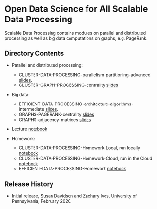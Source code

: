 # Open Data Science for All Scalable Data Processing

Scalable Data Processing contains modules on parallel and distributed processing as well as big data computations on graphs, e.g. PageRank.

## Directory Contents

* Parallel and distributed processing:
  * CLUSTER-DATA-PROCESSING-parallelism-partitioning-advanced [slides](CLUSTER-DATA-PROCESSING-parallelism-partitioning-advanced.pptx).
  * CLUSTER-GRAPH-PROCESSING-centrality [slides](CLUSTER-GRAPH-PROCESSING-centrality.pptx)
  
* Big data:
  * EFFICIENT-DATA-PROCESSING-architecture-algorithms-intermediate [slides](EFFICIENT-DATA-PROCESSING-architecture-algorithms-intermediate.pptx).
  * GRAPHS-PAGERANK-centrality [slides](GRAPHS-PAGERANK-centrality.pptx)
  * GRAPHS-adjacency-matrices [slides](GRAPHS-adjacency-matrices.pptx)

* Lecture [notebook](EFFICIENT-DATA-PROCESSING-architecture-algorithms-intermediate.ipynb)
  
* Homework:
  * CLUSTER-DATA-PROCESSING-Homework-Local, run locally [notebook](CLUSTER-DATA-PROCESSING-Homework-Local.ipynb)
  * CLUSTER-DATA-PROCESSING-Homework-Cloud, run in the Cloud [notebook](CLUSTER-DATA-PROCESSING-Homework-Cloud.ipynb)
  * EFFICIENT-DATA-PROCESSING-Homework [notebook](EFFICIENT-DATA-PROCESSING-Homework.ipynb)

## Release History

* Initial release, Susan Davidson and Zachary Ives, University of Pennsylvania, February 2020.
